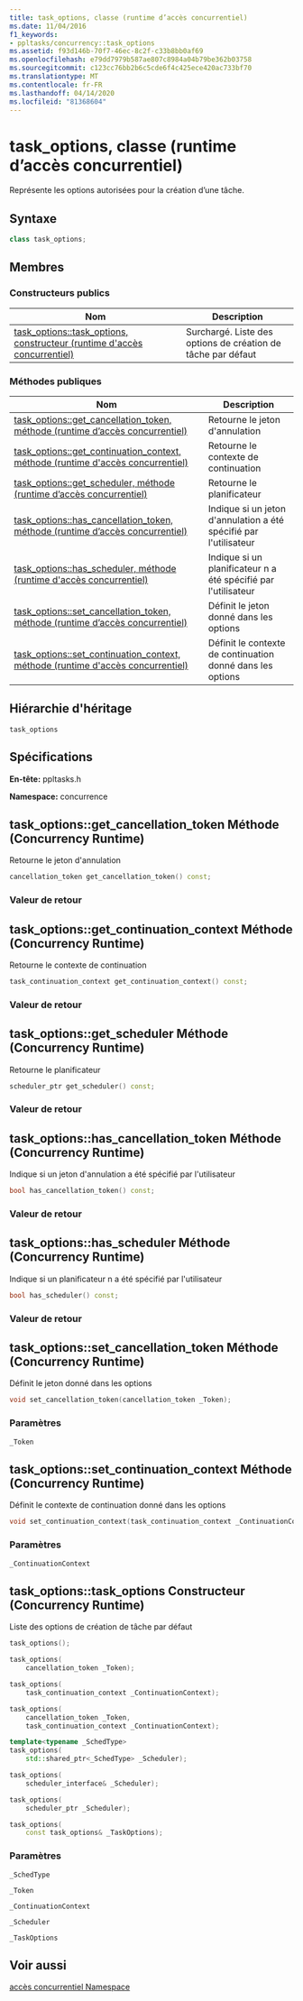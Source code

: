 ```yaml
---
title: task_options, classe (runtime d’accès concurrentiel)
ms.date: 11/04/2016
f1_keywords:
- ppltasks/concurrency::task_options
ms.assetid: f93d146b-70f7-46ec-8c2f-c33b8bb0af69
ms.openlocfilehash: e79dd7979b587ae807c8984a04b79be362b03758
ms.sourcegitcommit: c123cc76bb2b6c5cde6f4c425ece420ac733bf70
ms.translationtype: MT
ms.contentlocale: fr-FR
ms.lasthandoff: 04/14/2020
ms.locfileid: "81368604"
---
```

# <a name="task_options-class-concurrency-runtime"></a>task_options, classe (runtime d’accès concurrentiel)

Représente les options autorisées pour la création d’une tâche.

## <a name="syntax"></a>Syntaxe

```cpp
class task_options;
```

## <a name="members"></a>Membres

### <a name="public-constructors"></a>Constructeurs publics

|Nom|Description|
|----------|-----------------|
|[task_options::task_options, constructeur (runtime d'accès concurrentiel)](#ctor)|Surchargé. Liste des options de création de tâche par défaut|

### <a name="public-methods"></a>M&#233;thodes publiques

|Nom|Description|
|----------|-----------------|
|[task_options::get_cancellation_token, méthode (runtime d’accès concurrentiel)](#get_cancellation_token)|Retourne le jeton d'annulation|
|[task_options::get_continuation_context, méthode (runtime d'accès concurrentiel)](#get_continuation_context)|Retourne le contexte de continuation|
|[task_options::get_scheduler, méthode (runtime d’accès concurrentiel)](#get_scheduler)|Retourne le planificateur|
|[task_options::has_cancellation_token, méthode (runtime d’accès concurrentiel)](#has_cancellation_token)|Indique si un jeton d'annulation a été spécifié par l'utilisateur|
|[task_options::has_scheduler, méthode (runtime d'accès concurrentiel)](#has_scheduler)|Indique si un planificateur n a été spécifié par l'utilisateur|
|[task_options::set_cancellation_token, méthode (runtime d’accès concurrentiel)](#set_cancellation_token)|Définit le jeton donné dans les options|
|[task_options::set_continuation_context, méthode (runtime d'accès concurrentiel)](#set_continuation_context)|Définit le contexte de continuation donné dans les options|

## <a name="inheritance-hierarchy"></a>Hiérarchie d'héritage

`task_options`

## <a name="requirements"></a>Spécifications

**En-tête:** ppltasks.h

**Namespace:** concurrence

## <a name="task_optionsget_cancellation_token-method-concurrency-runtime"></a><a name="get_cancellation_token"></a>task_options::get_cancellation_token Méthode (Concurrency Runtime)

Retourne le jeton d'annulation

```cpp
cancellation_token get_cancellation_token() const;
```

### <a name="return-value"></a>Valeur de retour

## <a name="task_optionsget_continuation_context-method-concurrency-runtime"></a><a name="get_continuation_context"></a>task_options::get_continuation_context Méthode (Concurrency Runtime)

Retourne le contexte de continuation

```cpp
task_continuation_context get_continuation_context() const;
```

### <a name="return-value"></a>Valeur de retour

## <a name="task_optionsget_scheduler-method-concurrency-runtime"></a><a name="get_scheduler"></a>task_options::get_scheduler Méthode (Concurrency Runtime)

Retourne le planificateur

```cpp
scheduler_ptr get_scheduler() const;
```

### <a name="return-value"></a>Valeur de retour

## <a name="task_optionshas_cancellation_token-method-concurrency-runtime"></a><a name="has_cancellation_token"></a>task_options::has_cancellation_token Méthode (Concurrency Runtime)

Indique si un jeton d'annulation a été spécifié par l'utilisateur

```cpp
bool has_cancellation_token() const;
```

### <a name="return-value"></a>Valeur de retour

## <a name="task_optionshas_scheduler-method-concurrency-runtime"></a><a name="has_scheduler"></a>task_options::has_scheduler Méthode (Concurrency Runtime)

Indique si un planificateur n a été spécifié par l'utilisateur

```cpp
bool has_scheduler() const;
```

### <a name="return-value"></a>Valeur de retour

## <a name="task_optionsset_cancellation_token-method-concurrency-runtime"></a><a name="set_cancellation_token"></a>task_options::set_cancellation_token Méthode (Concurrency Runtime)

Définit le jeton donné dans les options

```cpp
void set_cancellation_token(cancellation_token _Token);
```

### <a name="parameters"></a>Paramètres

`_Token`

## <a name="task_optionsset_continuation_context-method-concurrency-runtime"></a><a name="set_continuation_context"></a>task_options::set_continuation_context Méthode (Concurrency Runtime)

Définit le contexte de continuation donné dans les options

```cpp
void set_continuation_context(task_continuation_context _ContinuationContext);
```

### <a name="parameters"></a>Paramètres

`_ContinuationContext`

## <a name="task_optionstask_options-constructor-concurrency-runtime"></a><a name="ctor"></a>task_options::task_options Constructeur (Concurrency Runtime)

Liste des options de création de tâche par défaut

```cpp
task_options();

task_options(
    cancellation_token _Token);

task_options(
    task_continuation_context _ContinuationContext);

task_options(
    cancellation_token _Token,
    task_continuation_context _ContinuationContext);

template<typename _SchedType>
task_options(
    std::shared_ptr<_SchedType> _Scheduler);

task_options(
    scheduler_interface& _Scheduler);

task_options(
    scheduler_ptr _Scheduler);

task_options(
    const task_options& _TaskOptions);
```

### <a name="parameters"></a>Paramètres

`_SchedType`

`_Token`

`_ContinuationContext`

`_Scheduler`

`_TaskOptions`

## <a name="see-also"></a>Voir aussi

[accès concurrentiel Namespace](concurrency-namespace.md)
